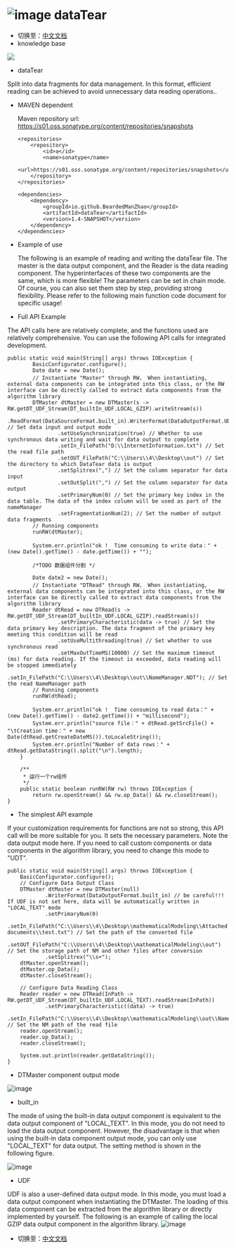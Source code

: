 # ![image](https://user-images.githubusercontent.com/113756063/191922682-384a6cd0-684d-4ca0-b442-9352834b036f.png) dataTear

 - 切换至：[中文文档](https://github.com/BeardedManZhao/dataTear/blob/main/README-Chinese.md)
 - knowledge base
<a href="https://github.com/BeardedManZhao/dataTear/blob/main/KnowledgeDocument/knowledge%20base.md">
 <img src = "https://user-images.githubusercontent.com/113756063/193392471-91f12eba-b839-4801-b82d-6f5f55ef9a37.png"/>
</a>

 - dataTear

 Split into data fragments for data management. In this format, efficient reading can be achieved to avoid unnecessary data reading operations..
  
  - MAVEN dependent
  
    Maven repository url:  https://s01.oss.sonatype.org/content/repositories/snapshots
    
        <repositories>
            <repository>
                <id>a</id>
                <name>sonatype</name>
                <url>https://s01.oss.sonatype.org/content/repositories/snapshots</url>
            </repository>
        </repositories>
    
        <dependencies>
            <dependency>
                <groupId>io.github.BeardedManZhao</groupId>
                <artifactId>dataTear</artifactId>
                <version>1.4-SNAPSHOT</version>
            </dependency>
        </dependencies>
  
 - Example of use
 
    The following is an example of reading and writing the dataTear file. The master is the data output component, and the Reader is the data reading component. The hyperinterfaces of these two components are the same, which is more flexible! The parameters can be set in chain mode. Of course, you can also set them step by step, providing strong flexibility. Please refer to the following main function code document for specific usage!
 
- Full API Example
 
The API calls here are relatively complete, and the functions used are relatively comprehensive. You can use the following API calls for integrated development.
 
    public static void main(String[] args) throws IOException {
            BasicConfigurator.configure();
            Date date = new Date();
            // Instantiate "Master" through RW， When instantiating, external data components can be integrated into this class, or the RW interface can be directly called to extract data components from the algorithm library
            DTMaster dtMaster = new DTMaster(s -> RW.getDT_UDF_Stream(DT_builtIn_UDF.LOCAL_GZIP).writeStream(s)) 
                    .ReadFormat(DataSourceFormat.built_in).WriterFormat(DataOutputFormat.UDT) // Set data input and output mode
                    .setUseSynchronization(true) // Whether to use synchronous data writing and wait for data output to complete
                    .setIn_FilePath("D:\\InternetInformation.txt") // Set the read file path
                    .setOUT_FilePath("C:\\Users\\4\\Desktop\\out") // Set the directory to which DataTear data is output
                    .setSplitrex(",") // Set the column separator for data input
                    .setOutSplit(",") // Set the column separator for data output
                    .setPrimaryNum(0) // Set the primary key index in the data table. The data of the index column will be used as part of the nameManager
                    .setFragmentationNum(2); // Set the number of output data fragments
            // Running components
            runRW(dtMaster);
    
            System.err.println("ok !  Time consuming to write data：" + (new Date().getTime() - date.getTime()) + "");
    
            /*TODO 数据组件分割 */
    
            Date date2 = new Date();
            // Instantiate "DTRead" through RW， When instantiating, external data components can be integrated into this class, or the RW interface can be directly called to extract data components from the algorithm library
            Reader dtRead = new DTRead(s -> RW.getDT_UDF_Stream(DT_builtIn_UDF.LOCAL_GZIP).readStream(s))
                    .setPrimaryCharacteristic(data -> true) // Set the data primary key description. The data fragment of the primary key meeting this condition will be read
                    .setUseMultithreading(true) // Set whether to use synchronous read
                    .setMaxOutTimeMS(10000) // Set the maximum timeout (ms) for data reading. If the timeout is exceeded, data reading will be stopped immediately
                    .setIn_FilePath("C:\\Users\\4\\Desktop\\out\\NameManager.NDT"); // Set the read NameManager path
            // Running components
            runRW(dtRead);
    
            System.err.println("ok !  Time consuming to read data：" + (new Date().getTime() - date2.getTime()) + "millisecond");
            System.err.println("source file：" + dtRead.getSrcFile() + "\tCreation time：" + new Date(dtRead.getCreateDateMS()).toLocaleString());
            System.err.println("Number of data rows：" + dtRead.getDataString().split("\n").length);
        }
    
        /**
         * 运行一个rw组件
         */
        public static boolean runRW(RW rw) throws IOException {
            return rw.openStream() && rw.op_Data() && rw.closeStream();
    }
    
- The simplest API example
     
 If your customization requirements for functions are not so strong, this API call will be more suitable for you. It sets the necessary parameters. Note the data output mode here. If you need to call custom components or data components in the algorithm library, you need to change this mode to "UDT".

    public static void main(String[] args) throws IOException {
        BasicConfigurator.configure();
        // Configure Data Output Class
        DTMaster dtMaster = new DTMaster(null)
                .WriterFormat(DataOutputFormat.built_in) // be careful!!! If UDF is not set here, data will be automatically written in "LOCAL_TEXT" mode
                .setPrimaryNum(0)
                .setIn_FilePath("C:\\Users\\4\\Desktop\\mathematicalModeling\\Attached documents\\test.txt") // Set the path of the converted file
                .setOUT_FilePath("C:\\Users\\4\\Desktop\\mathematicalModeling\\out") // Set the storage path of NM and other files after conversion
                .setSplitrex("\\s+");
        dtMaster.openStream();
        dtMaster.op_Data();
        dtMaster.closeStream();

        // Configure Data Reading Class
        Reader reader = new DTRead(InPath -> RW.getDT_UDF_Stream(DT_builtIn_UDF.LOCAL_TEXT).readStream(InPath))
                .setPrimaryCharacteristic((data) -> true)
                .setIn_FilePath("C:\\Users\\4\\Desktop\\mathematicalModeling\\out\\NameManager.NDT"); // Set the NM path of the read file
        reader.openStream();
        reader.op_Data();
        reader.closeStream();

        System.out.println(reader.getDataString());
    }
    
 - DTMaster component output mode
 
 ![image](https://user-images.githubusercontent.com/113756063/191901173-5b01ca42-b2ec-461a-99dc-106a6b711eb7.png)
 - built_in
  
  The mode of using the built-in data output component is equivalent to the data output component of "LOCAL_TEXT". In this mode, you do not need to load the data output component. However, the disadvantage is that when using the built-in data component output mode, you can only use "LOCAL_TEXT" for data output. The setting method is shown in the following figure.
 
![image](https://user-images.githubusercontent.com/113756063/191903087-8d3e70d3-f25e-4a6a-a55d-153a2d7a4c1f.png)

 - UDF

 UDF is also a user-defined data output mode. In this mode, you must load a data output component when instantiating the DTMaster. The loading of this data component can be extracted from the algorithm library or directly implemented by yourself. The following is an example of calling the local GZIP data output component in the algorithm library.
![image](https://user-images.githubusercontent.com/113756063/191902999-d3c19d66-332e-4140-91bf-05d0580fd008.png)

 - 切换至：[中文文档](https://github.com/BeardedManZhao/dataTear/blob/main/README-Chinese.md)
